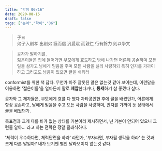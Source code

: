 ```yaml
---
title: "학이 06/16"
date: 2020-08-15
draft: false
tags: ["논어","학이","06"]
---
```


> 子曰 </br>
> 弟子入則孝 出則弟 謹而信
> 汎愛眾 而親仁 行有餘力 則以學文

> 공자가 말하기를, </br>
> 젊은이들은 집에 들어가면 부모에게 효도하고
> 밖에 나가면 어른께 공손하며 모든 일을 삼가고
> 남에게 믿음을 주며 모든 사람을 널리 사랑하되 특히 인자를 가까이 하고
> 그러고도 남음이 있으면 글을 배워라

conformist를 위한 책 답다. 무언가 아주 잘못된 말은 없는것 같아 보이는데,
이런말을 이용하면 '젋은이들'을 얼마든지 말로 **제압**한다거나,
**통제**하기 참 좋겠다 싶다.

공자와 그 제자들은, 부모에게 효를 다 했다 자타공인한 후에 글을 배웠던가,
어른에게 항상 공손하고, 남에게 믿음을 주고 모든 사람을 사랑하며,
인자를 가까이 둔 상태에서 글을 배웠던가.

목표점과 크게 다를 바가 없는 상태를 기본이라 제시하면서,
넌 기본이 안되어 있으니 그런줄 알아... 라고 하는 전략은
정말 클래식하다.

'체력이 우수하다면, 체력단련을 하라' 라던가,
'부자라면, 부자될 생각을 하라' 는 것과 크게 다른 말일까?
내가 보기엔 별반 달라보이지 않는것 같다.
